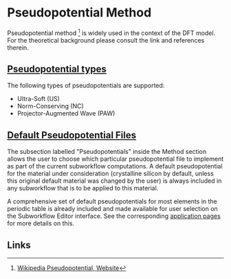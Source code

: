 # Pseudopotential Method

Pseudopotential method [^1] is widely used in the context of the DFT model. For the theoretical background please consult the link and references therein. 

## [Pseudopotential types]()

The following types of pseudopotentials are supported: 

- Ultra-Soft (US)
- Norm-Conserving (NC) 
- Projector-Augmented Wave (PAW) 

## [Default Pseudopotential Files]()

The subsection labelled "Pseudopotentials" inside the Method section allows the user to choose which particular pseudopotential file to implement as part of the current subworkflow computations. A default pseudopotential for the material under consideration (crystalline silicon by default, unless this original default material was changed by the user) is always included in any subworkflow that is to be applied to this material.

A comprehensive set of default pseudopotentials for most elements in the periodic table is already included and made available for user selection on the Subworkflow Editor interface. See the corresponding [application pages](../../software/overview.md) for more details on this.

## Links

[^1]: [Wikipedia Pseudopotential, Website](https://en.wikipedia.org/wiki/Pseudopotential)
